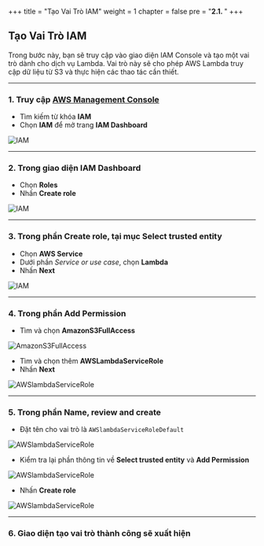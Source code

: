 +++
title = "Tạo Vai Trò IAM"
weight = 1
chapter = false
pre = "<b>2.1. </b>"
+++

## Tạo Vai Trò IAM

Trong bước này, bạn sẽ truy cập vào giao diện IAM Console và tạo một vai trò dành cho dịch vụ Lambda. Vai trò này sẽ cho phép AWS Lambda truy cập dữ liệu từ S3 và thực hiện các thao tác cần thiết.

---

### 1. Truy cập [AWS Management Console](https://aws.amazon.com/console/)

- Tìm kiếm từ khóa **IAM**
- Chọn **IAM** để mở trang **IAM Dashboard**

![IAM](/images/1/1.1.png)

---

### 2. Trong giao diện IAM Dashboard

- Chọn **Roles**
- Nhấn **Create role**

![IAM](/images/1/1.2.png?width=90pc)

---

### 3. Trong phần **Create role**, tại mục **Select trusted entity**

- Chọn **AWS Service**
- Dưới phần _Service or use case_, chọn **Lambda**
- Nhấn **Next**

![IAM](/images/1/1.3.png?width=90pc)

---

### 4. Trong phần **Add Permission**

- Tìm và chọn **AmazonS3FullAccess**

![AmazonS3FullAccess](/images/1/1.4.png?width=90pc)

- Tìm và chọn thêm **AWSLambdaServiceRole**
- Nhấn **Next**

![AWSlambdaServiceRole](/images/1/1.5.png?width=90pc)

---

### 5. Trong phần **Name, review and create**

- Đặt tên cho vai trò là `AWSlambdaServiceRoleDefault`

![AWSlambdaServiceRole](/images/1/1.6.png?width=90pc)

- Kiểm tra lại phần thông tin về **Select trusted entity** và **Add Permission**

![AWSlambdaServiceRole](/images/1/1.7.png?width=90pc)

- Nhấn **Create role**

![AWSlambdaServiceRole](/images/1/1.8.png?width=90pc)

---

### 6. Giao diện tạo vai trò thành công sẽ xuất hiện
